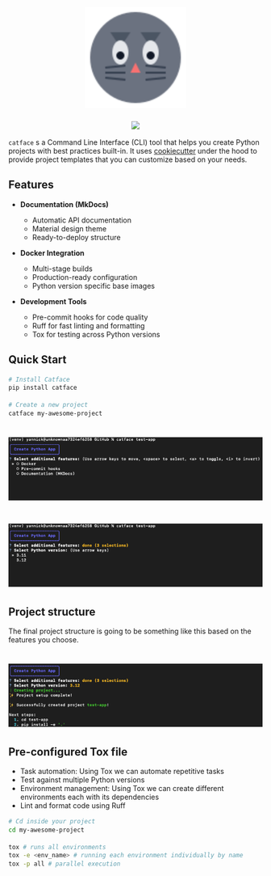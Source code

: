 <h1 align="center">
  <img src="https://raw.githubusercontent.com/YanickJair/catface/main/static/catface-logo.png" alt="catface" width="200px">
  <br>
</h1>

<p align="center">
<a href="https://opensource.org/licenses/MIT"><img src="https://img.shields.io/badge/license-MIT-_red.svg"></a>
</p>

`catface` s a Command Line Interface (CLI) tool that helps you create Python projects with best practices built-in. It uses [cookiecutter](https://www.cookiecutter.io/) under the hood to provide project templates that you can customize based on your needs.


## Features

- **Documentation (MkDocs)**
  - Automatic API documentation
  - Material design theme
  - Ready-to-deploy structure

- **Docker Integration**
  - Multi-stage builds
  - Production-ready configuration
  - Python version specific base images

- **Development Tools**
  - Pre-commit hooks for code quality
  - Ruff for fast linting and formatting
  - Tox for testing across Python versions

## Quick Start

```bash
# Install Catface
pip install catface

# Create a new project
catface my-awesome-project
```

<h1 align="start">
  <img src="https://raw.githubusercontent.com/YanickJair/catface/main/static/features-prompt.png" alt="catface" width="700px">
  <br>
</h1>

<h1 align="start">
  <img src="https://raw.githubusercontent.com/YanickJair/catface/main/static/python-version.png" alt="catface" width="700px">
  <br>
</h1>


## Project structure
The final project structure is going to be something like this based on the features you choose.
<h1 align="center">
  <img src="https://raw.githubusercontent.com/YanickJair/catface/main/static/done.png" alt="catface" width="700px">
  <br>
</h1>


## Pre-configured Tox file
  - Task automation: Using Tox we can automate repetitive tasks
  - Test against multiple Python versions
  - Environment management: Using Tox we can create different environments each with its dependencies
  - Lint and format code using Ruff

```bash
# Cd inside your project
cd my-awesome-project

tox # runs all environments
tox -e <env_name> # running each environment individually by name
tox -p all # parallel execution
